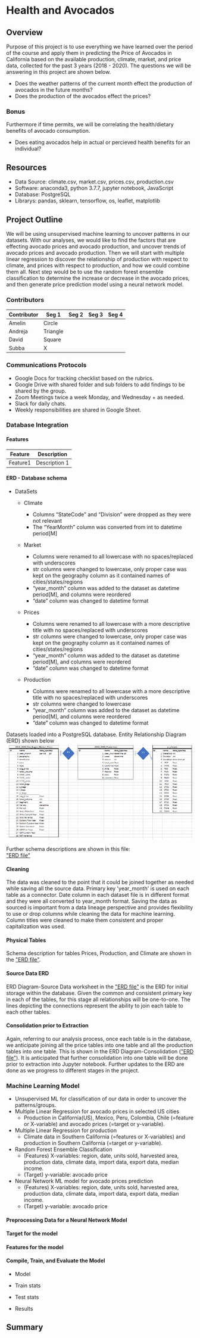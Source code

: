 # Health and Avocados

## Overview
Purpose of this project is to use everything we have learned over the period of the course and apply them in predicting the Price of Avocados in California based on the available production, climate, market, and price data, collected for the past 3 years (2018 - 2020). The questions we will be answering in this project are shown below.

 - Does the weather patterns of the current month effect the production of avocados in the future months?
 - Does the production of the avocados effect the prices? 

### Bonus
Furthermore if time permits, we will be correlating the health/dietary benefits of avocado consumption.

 - Does eating avocados help in actual or percieved health benefits for an individual?
 

## Resources
  - Data Source: climate.csv, market.csv, prices.csv, production.csv
  - Software: anaconda3, python 3.7.7, jupyter notebook, JavaScript
  - Database: PostgreSQL
  - Librarys: pandas, sklearn, tensorflow, os, leaflet, matplotlib


## Project Outline

We will be using unsupervised machine learning to uncover patterns in our datasets. With our analyses, we would like to find the factors that are effecting avocado prices and avocado production, and uncover trends of avocado prices and avocado production. Then we will start with multiple linear regression to discover the relationship of production with respect to climate, and prices with respect to production, and how we could combine them all. Next step would be to use the random forest ensemble classification to determine the increase or decrease in the avocado prices, and then generate price prediction model using a neural network model.

### Contributors
Contributor | Seg 1 | Seg 2 | Seg 3 | Seg 4
------------|-------|-------|-------|------
Amelin | Circle | | |
Andreja | Triangle | | |
David | Square | | |
Subba | X | | |


### Communications Protocols
 - Google Docs for tracking checklist based on the rubrics.
 - Google Drive with shared folder and sub folders to add findings to be shared by the group.
 - Zoom Meetings twice a week Monday, and Wednesday + as needed.
 - Slack for daily chats.
 - Weekly responsibilities are shared in Google Sheet. 

### Database Integration

#### Features

Feature|Description         
-------|-----------
Feature1 | Description 1

#### ERD - Database schema
 - DataSets
   - Climate
     - Columns “StateCode” and “Division” were dropped as they were not relevant
     - The “YearMonth” column was converted from int to datetime period[M]
     
   - Market
     - Columns were renamed to all lowercase with no spaces/replaced with underscores
     - str columns were changed to lowercase, only proper case was kept on the geography column as it contained names of cities/states/regions
     - “year_month” column was added to the dataset as datetime period[M], and columns were reordered
     - “date” column was changed to datetime format
     
   - Prices
     - Columns were renamed to all lowercase with a more descriptive title with no spaces/replaced with underscores
     - str columns were changed to lowercase, only proper case was kept on the geography column as it contained names of cities/states/regions
     - “year_month” column was added to the dataset as datetime period[M], and columns were reordered
     - “date” column was changed to datetime format
     
   - Production
     - Columns were renamed to all lowercase with a more descriptive title with no spaces/replaced with underscores
     - str columns were changed to lowercase
     - “year_month” column was added to the dataset as datetime period[M], and columns were reordered
     - “date” column was changed to datetime format

Datasets loaded into a PostgreSQL database. Entity Relationship Diagram (ERD) shown below
  ![](./Images/Final_ERD.png "") 
 
 Further schema descriptions are shown in this file:  
   ["ERD file"](./ERD/h_a_ERD.xlsx)

#### Cleaning
The data was cleaned to the point that it could be joined together as needed while saving all the source data. Primary key 'year_month' is used on each table as a connector.  Date column in each dataset file is in different format and they were all converted to year_month format. Saving the data as sourced is important from a data lineage perspective and provides flexibility to use or drop columns while cleaning the data for machine learning. Column titles were cleaned to make them consistent and proper capitalization was used.

#### Physical Tables
Schema description for tables Prices, Production, and Climate are shown in the ["ERD file"](./ERD/h_a_ERD.xlsx).

#### Source Data ERD
ERD Diagram-Source Data worksheet in the ["ERD file"](./ERD/h_a_ERD.xlsx) is the ERD for initial storage within the database. Given the common and consistent primary key in each of the tables, for this stage all relationships will be one-to-one. The lines depicting the connections represent the ability to join each table to each other tables.

#### Consolidation prior to Extraction
Again, referring to our analysis process, once each table is in the database, we anticipate joining all the price tables into one table and all the production tables into one table. This is shown in the ERD Diagram-Consolidation (["ERD file"](./ERD/h_a_ERD.xlsx)). It is anticipated that further consolidation into one table will be done prior to extraction into Jupyter notebook. Further updates to the ERD are done as we progress to different stages in the project.


### Machine Learning Model
  - Unsupervised ML for classification of our data in order to uncover the patterns/groups.
  - Multiple Linear Regression for avocado prices in selected US cities
    - Production in California(US), Mexico, Peru, Colombia, Chile (=feature or X-variable) and avocado prices (=target or y-variable).
  - Multiple Linear Regression for production
    - Climate data in Southern California (=features or X-variables) and production in Southern California (=target or y-variable).
  - Random Forest Ensemble Classification
    - (Features) X-variables: region, date, units sold, harvested area, production data, climate data, import data, export data, median income.
    - (Target) y-variable: avocado price 
  - Neural Network ML model for avocado prices prediction 
    - (Features) X-variables: region, date, units sold, harvested area, production data, climate data, import data, export data, median income.
    - (Target) y-variable: avocado price 


#### Preprocessing Data for a Neural Network Model

#### Target for the model

#### Features for the model

#### Compile, Train, and Evaluate the Model
  - Model
    
  - Train stats
    
  - Test stats
    
  - Results
  
  
## Summary
